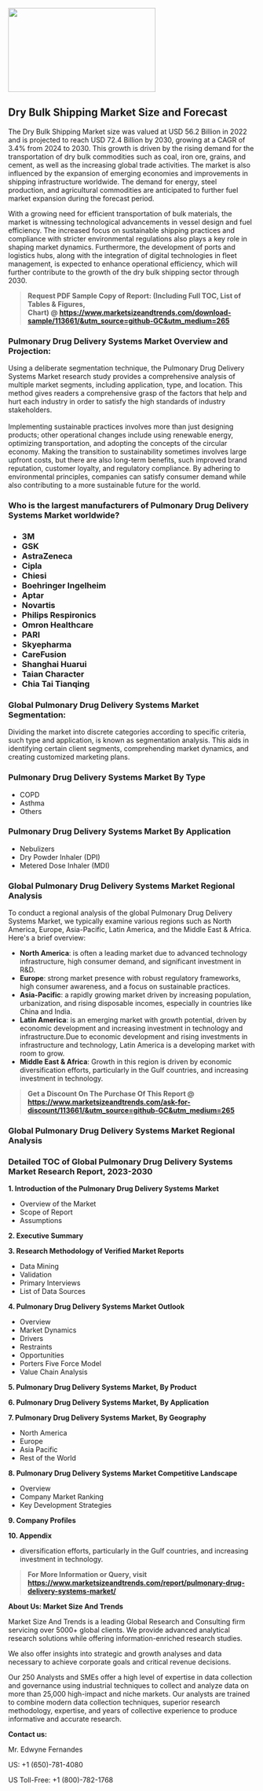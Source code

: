 <p><img class="alignnone size-medium wp-image-20088" src="https://ffe5etoiles.com/wp-content/uploads/2024/12/MST1-300x171.png" alt="" width="300" height="171" /></p><h2>Dry Bulk Shipping Market Size and Forecast</h2><p>The Dry Bulk Shipping Market size was valued at USD 56.2 Billion in 2022 and is projected to reach USD 72.4 Billion by 2030, growing at a CAGR of 3.4% from 2024 to 2030. This growth is driven by the rising demand for the transportation of dry bulk commodities such as coal, iron ore, grains, and cement, as well as the increasing global trade activities. The market is also influenced by the expansion of emerging economies and improvements in shipping infrastructure worldwide. The demand for energy, steel production, and agricultural commodities are anticipated to further fuel market expansion during the forecast period.</p><p>With a growing need for efficient transportation of bulk materials, the market is witnessing technological advancements in vessel design and fuel efficiency. The increased focus on sustainable shipping practices and compliance with stricter environmental regulations also plays a key role in shaping market dynamics. Furthermore, the development of ports and logistics hubs, along with the integration of digital technologies in fleet management, is expected to enhance operational efficiency, which will further contribute to the growth of the dry bulk shipping sector through 2030.</p></p><blockquote id="" class=""><strong>Request PDF Sample Copy of Report: (Including Full TOC, List of Tables &amp; Figures, Chart)&nbsp;@&nbsp;<strong><a href="https://www.marketsizeandtrends.com/download-sample/113661/&utm_source=github-GC&utm_medium=265" target="_blank">https://www.marketsizeandtrends.com/download-sample/113661/&utm_source=github-GC&utm_medium=265</a></strong></strong></blockquote><h3 id="" class="">Pulmonary Drug Delivery Systems Market&nbsp;Overview and Projection:</h3><p id="" class="">Using a deliberate segmentation technique, the Pulmonary Drug Delivery Systems Market research study provides a comprehensive analysis of multiple market segments, including application, type, and location. This method gives readers a comprehensive grasp of the factors that help and hurt each industry in order to satisfy the high standards of industry stakeholders. <br /> <br />Implementing sustainable practices involves more than just designing products; other operational changes include using renewable energy, optimizing transportation, and adopting the concepts of the circular economy. Making the transition to sustainability sometimes involves large upfront costs, but there are also long-term benefits, such improved brand reputation, customer loyalty, and regulatory compliance. By adhering to environmental principles, companies can satisfy consumer demand while also contributing to a more sustainable future for the world.</p><h3 id="" class="">Who is the largest manufacturers of&nbsp;Pulmonary Drug Delivery Systems Market worldwide?</h3><h3 class=""><p><ul><li>3M </li><li> GSK </li><li> AstraZeneca </li><li> Cipla </li><li> Chiesi </li><li> Boehringer Ingelheim </li><li> Aptar </li><li> Novartis </li><li> Philips Respironics </li><li> Omron Healthcare </li><li> PARI </li><li> Skyepharma </li><li> CareFusion </li><li> Shanghai Huarui </li><li> Taian Character </li><li> Chia Tai Tianqing</li></ul></p></h3><h3 id="" class="">Global&nbsp;Pulmonary Drug Delivery Systems Market Segmentation:</h3><p id="" class="">Dividing the market into discrete categories according to specific criteria, such type and application, is known as segmentation analysis. This aids in identifying certain client segments, comprehending market dynamics, and creating customized marketing plans.</p><h3 id="" class="">Pulmonary Drug Delivery Systems Market&nbsp;By Type</h3><p><p><ul><li>COPD </li><li> Asthma </li><li> Others</p></li></ul></p></p><h3 id="" class="">Pulmonary Drug Delivery Systems Market&nbsp;By Application</h3><p class=""><p><ul><li>Nebulizers </li><li> Dry Powder Inhaler (DPI) </li><li> Metered Dose Inhaler (MDI)</li></ul></p></p><h3 id="" class="">Global Pulmonary Drug Delivery Systems Market Regional Analysis</h3><p id="" class="">To conduct a regional analysis of the global Pulmonary Drug Delivery Systems Market, we typically examine various regions such as North America, Europe, Asia-Pacific, Latin America, and the Middle East &amp; Africa. Here's a brief overview:</p><ul><li><strong>North America</strong>: is often a leading market due to advanced technology infrastructure, high consumer demand, and significant investment in R&amp;D.</li><li><strong>Europe</strong>: strong market presence with robust regulatory frameworks, high consumer awareness, and a focus on sustainable practices.</li><li><strong>Asia-Pacific</strong>: a rapidly growing market driven by increasing population, urbanization, and rising disposable incomes, especially in countries like China and India.</li><li><strong>Latin America</strong>: is an emerging market with growth potential, driven by economic development and increasing investment in technology and infrastructure.Due to economic development and rising investments in infrastructure and technology, Latin America is a developing market with room to grow.</li><li><strong>Middle East &amp; Africa</strong>: Growth in this region is driven by economic diversification efforts, particularly in the Gulf countries, and increasing investment in technology.</li></ul><blockquote id="" class=""><strong>Get a Discount On The Purchase Of This Report @ <strong><a href="https://www.marketsizeandtrends.com/ask-for-discount/113661/&utm_source=github-GC&utm_medium=265" target="_blank">https://www.marketsizeandtrends.com/ask-for-discount/113661/&utm_source=github-GC&utm_medium=265</a></strong></strong></blockquote><h3 id="" class="">Global Pulmonary Drug Delivery Systems Market Regional Analysis</h3><h3 id="" class="">Detailed TOC of Global Pulmonary Drug Delivery Systems Market Research Report, 2023-2030</h3><p id="" class=""><strong>1. Introduction of the Pulmonary Drug Delivery Systems Market</strong></p><ul><li>Overview of the Market</li><li>Scope of Report</li><li>Assumptions</li></ul><p id="" class=""><strong>2. Executive Summary</strong></p><p id="" class=""><strong>3. Research Methodology of Verified Market Reports</strong></p><ul><li>Data Mining</li><li>Validation</li><li>Primary Interviews</li><li>List of Data Sources</li></ul><p id="" class=""><strong>4. Pulmonary Drug Delivery Systems Market Outlook</strong></p><ul><li>Overview</li><li>Market Dynamics</li><li>Drivers</li><li>Restraints</li><li>Opportunities</li><li>Porters Five Force Model</li><li>Value Chain Analysis</li></ul><p id="" class=""><strong>5. Pulmonary Drug Delivery Systems Market, By Product</strong></p><p id="" class=""><strong>6. Pulmonary Drug Delivery Systems Market, By Application</strong></p><p id="" class=""><strong>7. Pulmonary Drug Delivery Systems Market, By Geography</strong></p><ul><li>North America</li><li>Europe</li><li>Asia Pacific</li><li>Rest of the World</li></ul><p id="" class=""><strong>8. Pulmonary Drug Delivery Systems Market Competitive Landscape</strong></p><ul><li>Overview</li><li>Company Market Ranking</li><li>Key Development Strategies</li></ul><p id="" class=""><strong>9. Company Profiles</strong></p><p id="" class=""><strong>10. Appendix</strong></p><ul><li>diversification efforts, particularly in the Gulf countries, and increasing investment in technology.</li></ul><blockquote id="" class=""><strong>For More Information or Query, visit <strong><strong><a href="https://www.marketsizeandtrends.com/report/pulmonary-drug-delivery-systems-market/" target="_blank">https://www.marketsizeandtrends.com/report/pulmonary-drug-delivery-systems-market/</a></strong></strong></strong></blockquote><p id="" class=""><strong>About Us: Market Size And Trends</strong></p><p id="" class="">Market Size And Trends is a leading Global Research and Consulting firm servicing over 5000+ global clients. We provide advanced analytical research solutions while offering information-enriched research studies.</p><p id="" class="">We also offer insights into strategic and growth analyses and data necessary to achieve corporate goals and critical revenue decisions.</p><p id="" class="">Our 250 Analysts and SMEs offer a high level of expertise in data collection and governance using industrial techniques to collect and analyze data on more than 25,000 high-impact and niche markets. Our analysts are trained to combine modern data collection techniques, superior research methodology, expertise, and years of collective experience to produce informative and accurate research.</p><p id="" class=""><strong>Contact us:</strong></p><p id="" class="">Mr. Edwyne Fernandes</p><p id="" class="">US: +1 (650)-781-4080</p><p id="" class="">US Toll-Free: +1 (800)-782-1768</p>

